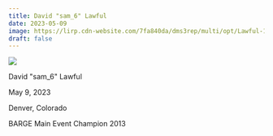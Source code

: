 ```yaml
---
title: David "sam_6" Lawful
date: 2023-05-09
image: https://lirp.cdn-website.com/7fa840da/dms3rep/multi/opt/Lawful-1920w.jpeg
draft: false
---
```


![](https://lirp.cdn-website.com/7fa840da/dms3rep/multi/opt/Lawful-1920w.jpeg)

David &quot;sam_6&quot; Lawful

May 9, 2023

Denver, Colorado

BARGE Main Event Champion 2013

